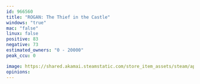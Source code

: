 ```yaml
---
id: 966560
title: "ROGAN: The Thief in the Castle"
windows: "true"
mac: "false"
linux: false
positive: 83
negative: 73
estimated_owners: "0 - 20000"
peak_ccu: 0

image: https://shared.akamai.steamstatic.com/store_item_assets/steam/apps/966560/header.jpg?t=1728359172
opinions:
---
```

